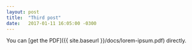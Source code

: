```yaml
---
layout: post
title:  "Third post"
date:   2017-01-11 16:05:00 -0300
---
```

You can [get the PDF]({{ site.baseurl }}/docs/lorem-ipsum.pdf) directly.

